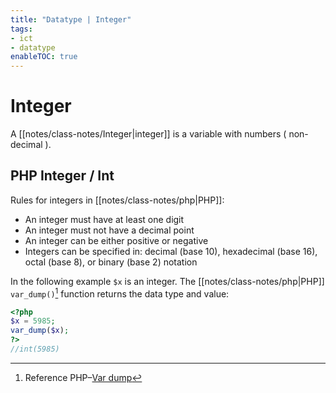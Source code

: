 ```yaml
---
title: "Datatype | Integer"
tags:
- ict
- datatype
enableTOC: true
---
```

# Integer
A [[notes/class-notes/Integer|integer]] is a variable with numbers ( non-decimal ).

## PHP Integer / Int
Rules for integers in [[notes/class-notes/php|PHP]]:

-   An integer must have at least one digit
-   An integer must not have a decimal point
-   An integer can be either positive or negative
-   Integers can be specified in: decimal (base 10), hexadecimal (base 16), octal (base 8), or binary (base 2) notation

In the following example `$x` is an integer. The [[notes/class-notes/php|PHP]] `var_dump()`[^1] function returns the data type and value:

```php
<?php  
$x = 5985;  
var_dump($x);  
?>
//int(5985)
```

[^1]: Reference PHP–[Var dump](https://www.php.net/manual/en/function.var-dump)